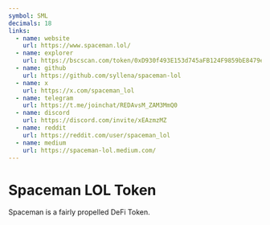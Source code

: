 ```yaml
---
symbol: SML
decimals: 18
links:
  - name: website
    url: https://www.spaceman.lol/
  - name: explorer
    url: https://bscscan.com/token/0xD930f493E153d745aFB124F9859bE8479e4b1862
  - name: github
    url: https://github.com/syllena/spaceman-lol
  - name: x
    url: https://x.com/spaceman_lol
  - name: telegram
    url: https://t.me/joinchat/REDAvsM_ZAM3MmQ0
  - name: discord
    url: https://discord.com/invite/xEAzmzMZ
  - name: reddit
    url: https://reddit.com/user/spaceman_lol
  - name: medium
    url: https://spaceman-lol.medium.com/
---
```


# Spaceman LOL Token

Spaceman is a fairly propelled DeFi Token.
